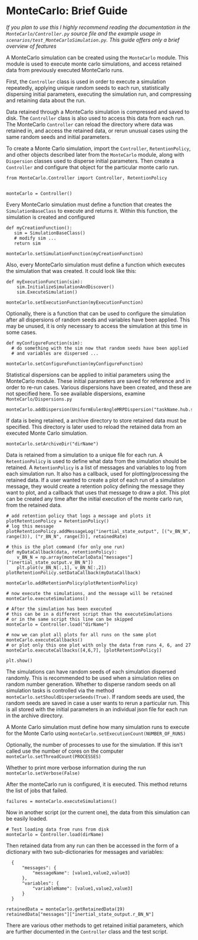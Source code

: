 # MonteCarlo: Brief Guide

*If you plan to use this I highly recommend reading the documentation in the `MonteCarlo/Controller.py` source file and the example usage in `scenarios/test_MonteCarloSimulation.py`. This guide offers only a brief overview of features*

A MonteCarlo simulation can be created using the `MonteCarlo` module. This module is used to execute monte carlo simulations, and access retained data from previously executed MonteCarlo runs.

First, the `Controller` class is used in order to execute a simulation repeatedly, applying unique random seeds to each run, statistically dispersing initial parameters, executing the simulation run, and compressing and retaining data about the run.

Data retained through a MonteCarlo simulation is compressed and saved to disk. The `Controller` class is also used to access this data from each run.  The MonteCarlo `Controller` can reload the directory where data was retained in, and access the retained data, or rerun unusual cases using the same random seeds and initial parameters.

To create a Monte Carlo simulation, import the `Controller`, `RetentionPolicy`, and other objects described later from the `MonteCarlo` module, along with `Dispersion` classes used to disperse initial parameters. Then create a `Controller` and configure that object for the particular monte carlo run.

```
from MonteCarlo.Controller import Controller, RetentionPolicy


monteCarlo = Controller()
```

Every MonteCarlo simulation must define a function that creates the `SimulationBaseClass` to execute and returns it. Within this function, the simulation is created and configured

```
def myCreationFunction():
   sim = SimulationBaseClass()
   # modify sim ...
   return sim

monteCarlo.setSimulationFunction(myCreationFunction)
```


Also, every MonteCarlo simulation must define a function which executes the simulation that was created. It could look like this:

```
def myExecutionFunction(sim):
    sim.InitializeSimulationAndDiscover()
    sim.ExecuteSimulation()

monteCarlo.setExecutionFunction(myExecutionFunction)
```

Optionally, there is a function that can be used to configure the simulation after all dispersions of random seeds and variables have been applied. This may be unused, it is only necessary to access the simulation at this time in some cases.

```
def myConfigureFunction(sim):
  # do something with the sim now that random seeds have been applied
  # and variables are dispersed ...

monteCarlo.setConfigureFunction(myConfigureFunction)
```

Statistical dispersions can be applied to initial parameters using the MonteCarlo module. These initial parameters are saved for reference and in order to re-run cases. Various dispersions have been created, and these are not specified here. To see available dispersions, examine `MonteCarlo/Dispersions.py`

```
monteCarlo.addDispersion(UniformEulerAngleMRPDispersion("taskName.hub.sigma_BNInit"))
```

If data is being retained, a archive directory to store retained data must be specified. This directory is later used to reload the retained data from an executed Monte Carlo simulation.

```
monteCarlo.setArchiveDir("dirName")
```

Data is retained from a simulation to a unique file for each run. A `RetentionPolicy` is used to define what data from the simulation should be retained. A `RetentionPolicy` is a list of messages and variables to log from each simulation run. It also has a callback, used for plotting/processing the retained data. If a user wanted to create a plot of each run of a simulation message, they would create a retention policy defining the message they want to plot, and a callback that uses that message to draw a plot. This plot can be created any time after the initial execution of the monte carlo run, from the retained data.

```
# add retention policy that logs a message and plots it
plotRetentionPolicy = RetentionPolicy()
# log this message
plotRetentionPolicy.addMessageLog("inertial_state_output", [("v_BN_N", range(3)), ("r_BN_N", range(3)], retainedRate)

# this is the plot command (for only one run)
def myDataCallback(data, retentionPolicy):
    v_BN_N = np.array(monteCarloData["messages"]["inertial_state_output.v_BN_N"])
    plt.plot(v_BN_N[:,1], v_BN_N[:,2])
plotRetentionPolicy.setDataCallback(myDataCallback)

monteCarlo.addRetentionPolicy(plotRetentionPolicy)

# now execute the simulations, and the message will be retained
monteCarlo.executeSimulations()

# After the simulation has been executed
# this can be in a different script than the executeSimulations
# or in the same script this line can be skipped
monteCarlo = Controller.load("dirName")

# now we can plot all plots for all runs on the same plot
monteCarlo.executeCallbacks()
# or plot only this one plot with only the data from runs 4, 6, and 27
monteCarlo.executeCallbacks([4,6,7], [plotRetentionPolicy])

plt.show()
```

The simulations can have random seeds of each simulation dispersed randomly. This is recommended to be used when a simulation relies on random number generation. Whether to disperse random seeds on all simulation tasks is controlled via the method `monteCarlo.setShouldDisperseSeeds(True)`. If random seeds are used, the random seeds are saved in case a user wants to rerun a particular run. This is all stored with the initial parameters in an individual json file for each run in the archive directory.

A Monte Carlo simulation must define how many simulation runs to execute for the Monte Carlo using `monteCarlo.setExecutionCount(NUMBER_OF_RUNS)`

Optionally, the number of processes to use for the simulation. If this isn't called use the number of cores on the computer `monteCarlo.setThreadCount(PROCESSES)`

Whether to print more verbose information during the run `monteCarlo.setVerbose(False)`


After the monteCarlo run is configured, it is executed. This method returns the list of jobs that failed.

```
failures = monteCarlo.executeSimulations()
```

Now in another script (or the current one), the data from this simulation can be easily loaded.

```
# Test loading data from runs from disk
monteCarlo = Controller.load(dirName)
```

Then retained data from any run can then be accessed in the form of a dictionary with two sub-dictionaries for messages and variables:

```
  {
      "messages": {
          "messageName": [value1,value2,value3]
      },
      "variables": {
          "variableName": [value1,value2,value3]
      }
  }
```

```
retainedData = monteCarlo.getRetainedData(19)
retainedData["messages"]["inertial_state_output.r_BN_N"]
```

There are various other methods to get retained initial parameters, which are further documented in the `Controller` class and the test script.
